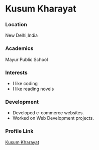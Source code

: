 # Kusum Kharayat

### Location

New Delhi,India

### Academics

Mayur Public School

### Interests

- I like coding
- I like reading novels

### Development

- Developed e-commerce websites.
- Worked on Web Development projects.

### Profile Link

[Kusum Kharayat](https://github.com/KusumKr)
